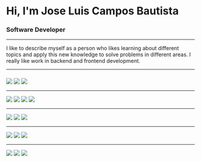 <!-- in your header -->
<link rel="stylesheet" href="https://cdn.jsdelivr.net/gh/devicons/devicon@latest/devicon.min.css">

<!-- in your body -->
<i class="devicon-devicon-plain"></i>

<h1>Hi, I'm Jose Luis Campos Bautista</h1>
<h3>Software Developer</h3>

---

<p>I like to describe myself as a person who likes learning about different topics and apply this new knowledge to solve problems in different areas. I really like work in backend and frontend development.</p>

---

<h3></h3>

<img src="https://www.vectorlogo.zone/logos/java/java-icon.svg"></img>
<img src="https://www.vectorlogo.zone/logos/typescriptlang/typescriptlang-icon.svg"></img>
<img style="background: #FFFFFF;" src="https://www.vectorlogo.zone/logos/javascript/javascript-icon.svg"></img>

---

<img src="https://www.vectorlogo.zone/logos/w3_html5/w3_html5-icon.svg"></img>
<img src="https://www.vectorlogo.zone/logos/sass-lang/sass-lang-icon.svg"></img>
<img src="https://www.vectorlogo.zone/logos/angular/angular-icon.svg"></img>
<img src="https://www.vectorlogo.zone/logos/getbootstrap/getbootstrap-icon.svg"></img>

---

<img src="https://www.vectorlogo.zone/logos/git-scm/git-scm-icon.svg"></img>
<img style="background: #FFFFFF;" src="https://www.vectorlogo.zone/logos/github/github-icon.svg"></img>
<img src="https://www.vectorlogo.zone/logos/gitlab/gitlab-icon.svg"></img>

---

<img src="https://www.vectorlogo.zone/logos/nestjs/nestjs-icon.svg"></img>
<img src="https://www.vectorlogo.zone/logos/springio/springio-icon.svg"></img>
<img src="https://www.vectorlogo.zone/logos/nodejs/nodejs-icon.svg"></img>

---

<img src="https://www.vectorlogo.zone/logos/mysql/mysql-icon.svg"></img>
<img src="https://www.vectorlogo.zone/logos/postgresql/postgresql-icon.svg"></img>
<img src="https://www.vectorlogo.zone/logos/mongodb/mongodb-icon.svg"></img>



















<!--
- 🔭 I’m currently working on:
  - [Persist API](https://persist-staging-api.herokuapp.com/api)
  - [Persist](https://persist-staging.herokuapp.com/)

- 🌱 I’m currently learning **NestJS, NodeJS, ExpressJS, AngularJS**

- 📫 How to reach me **bautistaj**
href=""

<p align="left"><img src="https://devicons.github.io/devicon/devicon.git/icons/android/android-original-wordmark.svg" alt="android" width="40" height="40"/> <img src="https://devicons.github.io/devicon/devicon.git/icons/angularjs/angularjs-original.svg" alt="angularjs" width="40" height="40"/> <img src="https://devicons.github.io/devicon/devicon.git/icons/bootstrap/bootstrap-plain.svg" alt="bootstrap" width="40" height="40"/> <img src="https://devicons.github.io/devicon/devicon.git/icons/css3/css3-original-wordmark.svg" alt="css3" width="40" height="40"/> <img src="https://devicons.github.io/devicon/devicon.git/icons/html5/html5-original-wordmark.svg" alt="html5" width="40" height="40"/> <img src="https://devicons.github.io/devicon/devicon.git/icons/javascript/javascript-original.svg" alt="javascript" width="40" height="40"/> <img src="https://devicons.github.io/devicon/devicon.git/icons/mysql/mysql-original-wordmark.svg" alt="mysql" width="40" height="40"/> <img src="https://devicons.github.io/devicon/devicon.git/icons/nodejs/nodejs-original-wordmark.svg" alt="nodejs" width="40" height="40"/> <img src="https://devicons.github.io/devicon/devicon.git/icons/postgresql/postgresql-original-wordmark.svg" alt="postgresql" width="40" height="40"/> <img src="https://devicons.github.io/devicon/devicon.git/icons/sass/sass-original.svg" alt="sass" width="40" height="40"/> <img src="https://www.vectorlogo.zone/logos/springio/springio-icon.svg" alt="spring" width="40" height="40"/> <img src="https://devicons.github.io/devicon/devicon.git/icons/typescript/typescript-original.svg" alt="typescript" width="40" height="40"/></p><p align="center">

-->
